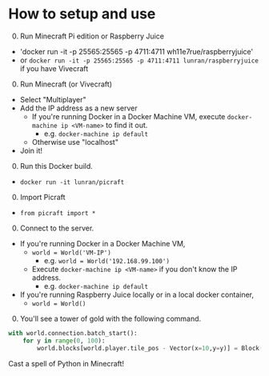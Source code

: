 # How to setup and use

0. Run Minecraft Pi edition or Raspberry Juice
  - 'docker run -it -p 25565:25565 -p 4711:4711 wh11e7rue/raspberryjuice'
  - or `docker run -it -p 25565:25565 -p 4711:4711 lunran/raspberryjuice` if you have Vivecraft
0. Run Minecraft (or Vivecraft)
  - Select "Multiplayer"
  - Add the IP address as a new server
    - If you're running Docker in a Docker Machine VM, execute `docker-machine ip <VM-name>` to find it out.
      - e.g. `docker-machine ip default`
    - Otherwise use "localhost"
  - Join it!
0. Run this Docker build.
  - `docker run -it lunran/picraft`
0. Import Picraft
  - `from picraft import *`
0. Connect to the server.
  - If you're running Docker in a Docker Machine VM,
    - `world = World('VM-IP')`
      - e.g. `world = World('192.168.99.100')`
    - Execute `docker-machine ip <VM-name>` if you don't know the IP address.
      - e.g. `docker-machine ip default`
  - If you're running Raspberry Juice locally or in a local docker container,
    - `world = World()`
0. You'll see a tower of gold with the following command.

```python
with world.connection.batch_start():
    for y in range(0, 100):
        world.blocks[world.player.tile_pos - Vector(x=10,y=y)] = Block('gold')
```

Cast a spell of Python in Minecraft!
